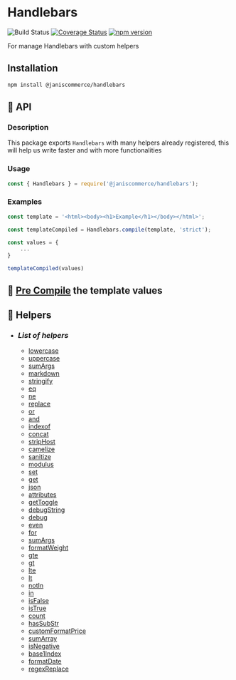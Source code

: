 # Handlebars

![Build Status](https://github.com/janis-commerce/handlebars/workflows/Build%20Status/badge.svg)
[![Coverage Status](https://coveralls.io/repos/github/janis-commerce/handlebars/badge.svg?branch=master)](https://coveralls.io/github/janis-commerce/handlebars?branch=master)
[![npm version](https://badge.fury.io/js/%40janiscommerce%2Fhandlebars.svg)](https://www.npmjs.com/package/@janiscommerce/handlebars)

For manage Handlebars with custom helpers

## Installation
```sh
npm install @janiscommerce/handlebars
```

## 📢 API

### Description
This package exports `Handlebars` with many helpers already registered, this will help us write faster and with more functionalities  
### Usage
```js
const { Handlebars } = require('@janiscommerce/handlebars');
```

### Examples
```js
const template = '<html><body><h1>Example</h1></body></html>';

const templateCompiled = Handlebars.compile(template, 'strict');

const values = {
	...
}

templateCompiled(values)
```

## 📢 [Pre Compile](https://github.com/janis-commerce/handlebars/blob/master/docs/preCompile.md) the template values

## 📢 Helpers

* ### *List of helpers*
  * [lowercase](https://github.com/janis-commerce/handlebars/blob/master/docs/helpers.md#lowercase)
  * [uppercase](https://github.com/janis-commerce/handlebars/blob/master/docs/helpers.md##uppercase)
  * [sumArgs](https://github.com/janis-commerce/handlebars/blob/master/docs/helpers.md##sumArgs)
  * [markdown](https://github.com/janis-commerce/handlebars/blob/master/docs/helpers.md##markdown)
  * [stringify](https://github.com/janis-commerce/handlebars/blob/master/docs/helpers.md##stringify)
  * [eq](https://github.com/janis-commerce/handlebars/blob/master/docs/helpers.md##eq)
  * [ne](https://github.com/janis-commerce/handlebars/blob/master/docs/helpers.md##ne)
  * [replace](https://github.com/janis-commerce/handlebars/blob/master/docs/helpers.md##replace)
  * [or](https://github.com/janis-commerce/handlebars/blob/master/docs/helpers.md##or)
  * [and](https://github.com/janis-commerce/handlebars/blob/master/docs/helpers.md##and)
  * [indexof](https://github.com/janis-commerce/handlebars/blob/master/docs/helpers.md##indexof)
  * [concat](https://github.com/janis-commerce/handlebars/blob/master/docs/helpers.md##concat)
  * [stripHost](https://github.com/janis-commerce/handlebars/blob/master/docs/helpers.md##stripHost)
  * [camelize](https://github.com/janis-commerce/handlebars/blob/master/docs/helpers.md##camelize)
  * [sanitize](https://github.com/janis-commerce/handlebars/blob/master/docs/helpers.md##sanitize)
  * [modulus](https://github.com/janis-commerce/handlebars/blob/master/docs/helpers.md##modulus)
  * [set](https://github.com/janis-commerce/handlebars/blob/master/docs/helpers.md##set)
  * [get](https://github.com/janis-commerce/handlebars/blob/master/docs/helpers.md##get)
  * [json](https://github.com/janis-commerce/handlebars/blob/master/docs/helpers.md##json)
  * [attributes](https://github.com/janis-commerce/handlebars/blob/master/docs/helpers.md##attributes)
  * [getToggle](https://github.com/janis-commerce/handlebars/blob/master/docs/helpers.md##getToggle)
  * [debugString](https://github.com/janis-commerce/handlebars/blob/master/docs/helpers.md##debugString)
  * [debug](https://github.com/janis-commerce/handlebars/blob/master/docs/helpers.md##debug)
  * [even](https://github.com/janis-commerce/handlebars/blob/master/docs/helpers.md##even)
  * [for](https://github.com/janis-commerce/handlebars/blob/master/docs/helpers.md##for)
  * [sumArgs](https://github.com/janis-commerce/handlebars/blob/master/docs/helpers.md##sumArgs)
  * [formatWeight](https://github.com/janis-commerce/handlebars/blob/master/docs/helpers.md##formatWeight)
  * [gte](https://github.com/janis-commerce/handlebars/blob/master/docs/helpers.md##gte)
  * [gt](https://github.com/janis-commerce/handlebars/blob/master/docs/helpers.md##gt)
  * [lte](https://github.com/janis-commerce/handlebars/blob/master/docs/helpers.md##lte)
  * [lt](https://github.com/janis-commerce/handlebars/blob/master/docs/helpers.md##lt)
  * [notIn](https://github.com/janis-commerce/handlebars/blob/master/docs/helpers.md##notIn)
  * [in](https://github.com/janis-commerce/handlebars/blob/master/docs/helpers.md##in)
  * [isFalse](https://github.com/janis-commerce/handlebars/blob/master/docs/helpers.md##isFalse)
  * [isTrue](https://github.com/janis-commerce/handlebars/blob/master/docs/helpers.md##isTrue)
  * [count](https://github.com/janis-commerce/handlebars/blob/master/docs/helpers.md##count)
  * [hasSubStr](https://github.com/janis-commerce/handlebars/blob/master/docs/helpers.md##hasSubStr)
  * [customFormatPrice](https://github.com/janis-commerce/handlebars/blob/master/docs/helpers.md##customFormatPrice)
  * [sumArray](https://github.com/janis-commerce/handlebars/blob/master/docs/helpers.md##sumArray)
  * [isNegative](https://github.com/janis-commerce/handlebars/blob/master/docs/helpers.md##isNegative)
  * [base1Index](https://github.com/janis-commerce/handlebars/blob/master/docs/helpers.md##base1Index)
  * [formatDate](https://github.com/janis-commerce/handlebars/blob/master/docs/helpers.md##formatDate)
  * [regexReplace](https://github.com/janis-commerce/handlebars/blob/master/docs/helpers.md##regexReplace)
